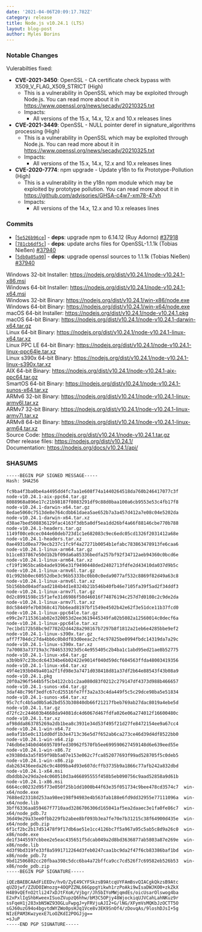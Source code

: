 ```yaml
---
date: '2021-04-06T20:09:17.782Z'
category: release
title: Node.js v10.24.1 (LTS)
layout: blog-post
author: Myles Borins
---
```


### Notable Changes

Vulerabilties fixed:

- **CVE-2021-3450**: OpenSSL - CA certificate check bypass with X509_V_FLAG_X509_STRICT (High)
  - This is a vulnerability in OpenSSL which may be exploited through Node.js. You can read more about it in https://www.openssl.org/news/secadv/20210325.txt
  - Impacts:
    - All versions of the 15.x, 14.x, 12.x and 10.x releases lines
- **CVE-2021-3449**: OpenSSL - NULL pointer deref in signature_algorithms processing (High)
  - This is a vulnerability in OpenSSL which may be exploited through Node.js. You can read more about it in https://www.openssl.org/news/secadv/20210325.txt
  - Impacts:
    - All versions of the 15.x, 14.x, 12.x and 10.x releases lines
- **CVE-2020-7774**: npm upgrade - Update y18n to fix Prototype-Pollution (High)
  - This is a vulnerability in the y18n npm module which may be exploited by prototype pollution. You can read more about it in https://github.com/advisories/GHSA-c4w7-xm78-47vh
  - Impacts:
    - All versions of the 14.x, 12.x and 10.x releases lines

### Commits

- [[`5e526b96ce`](https://github.com/nodejs/node/commit/5e526b96ce)] - **deps**: upgrade npm to 6.14.12 (Ruy Adorno) [#37918](https://github.com/nodejs/node/pull/37918)
- [[`781cb6df5c`](https://github.com/nodejs/node/commit/781cb6df5c)] - **deps**: update archs files for OpenSSL-1.1.1k (Tobias Nießen) [#37940](https://github.com/nodejs/node/pull/37940)
- [[`5db0a05a90`](https://github.com/nodejs/node/commit/5db0a05a90)] - **deps**: upgrade openssl sources to 1.1.1k (Tobias Nießen) [#37940](https://github.com/nodejs/node/pull/37940)

Windows 32-bit Installer: https://nodejs.org/dist/v10.24.1/node-v10.24.1-x86.msi \
Windows 64-bit Installer: https://nodejs.org/dist/v10.24.1/node-v10.24.1-x64.msi \
Windows 32-bit Binary: https://nodejs.org/dist/v10.24.1/win-x86/node.exe \
Windows 64-bit Binary: https://nodejs.org/dist/v10.24.1/win-x64/node.exe \
macOS 64-bit Installer: https://nodejs.org/dist/v10.24.1/node-v10.24.1.pkg \
macOS 64-bit Binary: https://nodejs.org/dist/v10.24.1/node-v10.24.1-darwin-x64.tar.gz \
Linux 64-bit Binary: https://nodejs.org/dist/v10.24.1/node-v10.24.1-linux-x64.tar.xz \
Linux PPC LE 64-bit Binary: https://nodejs.org/dist/v10.24.1/node-v10.24.1-linux-ppc64le.tar.xz \
Linux s390x 64-bit Binary: https://nodejs.org/dist/v10.24.1/node-v10.24.1-linux-s390x.tar.xz \
AIX 64-bit Binary: https://nodejs.org/dist/v10.24.1/node-v10.24.1-aix-ppc64.tar.gz \
SmartOS 64-bit Binary: https://nodejs.org/dist/v10.24.1/node-v10.24.1-sunos-x64.tar.xz \
ARMv6 32-bit Binary: https://nodejs.org/dist/v10.24.1/node-v10.24.1-linux-armv6l.tar.xz \
ARMv7 32-bit Binary: https://nodejs.org/dist/v10.24.1/node-v10.24.1-linux-armv7l.tar.xz \
ARMv8 64-bit Binary: https://nodejs.org/dist/v10.24.1/node-v10.24.1-linux-arm64.tar.xz \
Source Code: https://nodejs.org/dist/v10.24.1/node-v10.24.1.tar.gz \
Other release files: https://nodejs.org/dist/v10.24.1/ \
Documentation: https://nodejs.org/docs/v10.24.1/api/

### SHASUMS

```
-----BEGIN PGP SIGNED MESSAGE-----
Hash: SHA256

fc9ba4f3ba0be4a4495dd4fc7aa1e608f74a1440264518da760b246417077c3f  node-v10.24.1-aix-ppc64.tar.gz
8088968a896e17c21b98187f8083291df9c88d0baa100a6cb9553e53c4fb17f8  node-v10.24.1-darwin-x64.tar.gz
8edae5060c7513de8e764cdbb61daea5ae652b7a3a457d412a7e08c04e5202da  node-v10.24.1-darwin-x64.tar.xz
d38ae7bed508836129fac4163f3db5a0df5ea1dd26bf4a66f88146cbe770b788  node-v10.24.1-headers.tar.gz
1149f00ce0cec044e60deb723d1c1e682083c9ec6edc05cd1326f2031412a68e  node-v10.24.1-headers.tar.xz
0ae4931d0ea779ecb237c1fc9f4a27271b0054b1efabc783863478913fe6caa6  node-v10.24.1-linux-arm64.tar.gz
b11ce837867e50d1b2bf09da6a85336bedfa257bf92f34712aeb94360c0bcd6e  node-v10.24.1-linux-arm64.tar.xz
cf19f1965bca6b4ade9396e31f9490448ded2402713fdfe2d43410da037d9b5c  node-v10.24.1-linux-armv6l.tar.gz
01c992bb0ec60552dbe3c96b5333bc0bb0c0eda9077af532c8869f82d49a63c8  node-v10.24.1-linux-armv6l.tar.xz
5b156bbd04adfaad2184b4d1e8324b21b546b40fb46e7105fa39f5ad2f34ddf3  node-v10.24.1-linux-armv7l.tar.gz
0d2c8991598c15f1efe31d6986f50d46016f74876194c257d7d0108c2c9de2da  node-v10.24.1-linux-armv7l.tar.xz
8dc58449fe7b0368c417bb6ead8197bf1549e4502b42e62f3e51dce11b37fcd0  node-v10.24.1-linux-ppc64le.tar.gz
e99c2e7115361ab02e320053d2ee3619445349fa02b5082a12560014c0decf6a  node-v10.24.1-linux-ppc64le.tar.xz
7ec1bd172b58bc9d7782d2d4428a298167b7297b8f1812a21eb6e4285bbe9ef2  node-v10.24.1-linux-s390x.tar.gz
aff7f704dc27da4bb6c0b8df83d0eeac2cf4c97825be0994fbdc14319da7a29c  node-v10.24.1-linux-s390x.tar.xz
7a70083a73719a3c7846533923d5c4e955405c2b4ba1c1abd95ed21ae8b52775  node-v10.24.1-linux-x64.tar.gz
a3b9b97c23bcdc64334be6b02422e9014f040d59dcf604563ffda48003419356  node-v10.24.1-linux-x64.tar.xz
49f4e193b049a401a2f1fd98e3a7471d038418d81a37df2b64e88543f43b08a9  node-v10.24.1.pkg
20f0a296f544b5f5cb4122cb1c2aa080d83f0212c279147df4373d988b466657  node-v10.24.1-sunos-x64.tar.gz
3daf48c796f3edfc67cd25516fe7ff3a2a33c4da449f5c5c29dce98ba5e51834  node-v10.24.1-sunos-x64.tar.xz
95c7cfc4b5ad0b5a62bd553b30840db66f21217fbeb769ab27dac8019a4ebe5d  node-v10.24.1.tar.gz
d72fc2c244603b4668da94081dc4d6067d467fdfa026e06a274012f16600480c  node-v10.24.1.tar.xz
af98dda863785269a2db1bea8c3931e34d53f495f21d27fe8472154ee9a67cc4  node-v10.24.1-win-x64.7z
ae0af1b5e0c131dd0df1b3e4713c36e5d7f652ab6ca273ce46d39d4df8522bb0  node-v10.24.1-win-x64.zip
746db6e34b0d46695789fed30962f570fb5ee699590627459148d6e639eed55e  node-v10.24.1-win-x86.7z
e39380da3a5f859f98b5a07e153e062c7fca852077693f99ad528705f5c0deb5  node-v10.24.1-win-x86.zip
dab263436eeda26c9c4809ba4d93e607dcffb3735b9a1866c77afb242a832dbd  node-v10.24.1-x64.msi
dbddbb2e29da2e4c060510d3a466895555f458b5eb090756c9aad52858a9d61b  node-v10.24.1-x86.msi
6664cc00232d95f73e050f25b1dd1000b44f63e35f051734c9bee478cd3574c7  win-x64/node.exe
7688ed23318d253aa98ee198f94983e4b563fab188e6fd9dd32955e77111096a  win-x64/node.lib
3bff6336aa859467f7710aad3286706306d165041af5ea2daaec3e1fa0fe86c7  win-x64/node_pdb.7z
36d49e29a33ee0fbb229fb2abee8bf093b3ea7fe70e7b31215c38f64900d435e  win-x64/node_pdb.zip
6f1cf2bc2b17d51478f9f17db6ae51e1cc4126bc7f5a967a95c5ab5c8d9a26c0  win-x86/node.exe
de1f3445597cbbee2e5eac435651f5dcab049a2d8bd3636877ab5803a87e269e  win-x86/node.lib
4d3f9bd319fe33f8a5991712264d3feb0247caa1bc9da2f47f6cb83386baf1bd  win-x86/node_pdb.7z
9bd12506802cc20fbaa398c5dcc6ba4a72bffca9cc7cd526f7c69582eb526b53  win-x86/node_pdb.zip
-----BEGIN PGP SIGNATURE-----

iQEzBAEBCAAdFiEEDv/hvO/ZyE49CYFSkzsB9AtcqUYFAmBsvQIACgkQkzsB9Atc
qUZOjwf/ZZUDOIWnozg+4OQPZZNL66GppgYikwh1rzPoAki9wIsaDWJKO0+zkZkX
H489vQEfnO2tli247xDJtFXoK/Vjbgr/Jh5bIYoMWjqmdEs/oicUsarOlswog4ba
E2xPxlIqShbKweexISuoZVupzQ6hhw/bM3C5OPjy48WjockiqUJVCahLahNKuz9r
ssFqeH1j283xbN5WZ93OGLuFwpgJ+yFRVjuAJI2+G/lNG/XFymVsMQKbJzOCTT5O
sGJ60uzG94o4bgvtdWYZWo0psHJq1Vce8v3EK9SnOf4/zDovqAs/9loshDJsI+5g
NIzEPAM3KwzyexE7LoOZKdI2POGJjg==
=sJuP
-----END PGP SIGNATURE-----

```
